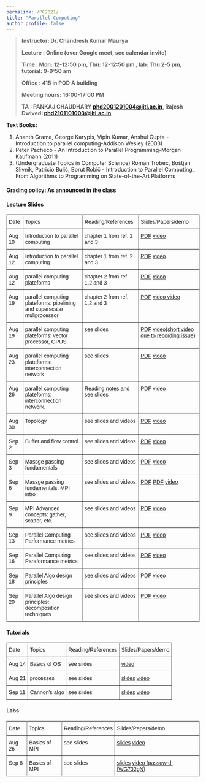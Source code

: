 ```yaml
---
permalink: /PC2021/
title: "Parallel Computing"
author_profile: false
---
```


>**Instructor:    Dr. Chandresh Kumar Maurya**
>
>**Lecture     :   Online (over Google meet, see calendar invite)**        
>
>**Time         :   Mon: 12-12:50 pm, Thu: 12-12:50 pm , lab: Thu 2-5 pm, tutorial: 9-9:50 am**
>
>**Office       :    415 in POD A building** 
>
>**Meeting hours: 16:00-17:00  PM**  
>
>**TA			:  PANKAJ CHAUDHARY <phd2001201004@iiti.ac.in>, Rajesh Dwivedi <phd2101101003@iiti.ac.in>**

  **Text Books:**

  1. Ananth Grama, George Karypis, Vipin Kumar, Anshul Gupta - Introduction to parallel computing-Addison Wesley (2003)
  2. Peter Pacheco - An Introduction to Parallel Programming-Morgan Kaufmann (2011)
  3. (Undergraduate Topics in Computer Science) Roman Trobec, Boštjan Slivnik, Patricio Bulić, Borut Robič - Introduction to Parallel Computing_ From Algorithms to Programming on State-of-the-Art Platforms   

#### Grading policy: As announced in the class  



#### Lecture Slides

<style type="text/css">
.tg  {border-collapse:collapse;border-spacing:0;}
.tg td{font-family:Arial, sans-serif;font-size:14px;padding:10px 5px;border-style:solid;border-width:1px;overflow:hidden;word-break:normal;border-color:black;}
.tg th{font-family:Arial, sans-serif;font-size:14px;font-weight:normal;padding:10px 5px;border-style:solid;border-width:1px;overflow:hidden;word-break:normal;border-color:black;}
.tg .tg-0pky{border-color:inherit;text-align:left;vertical-align:top}
</style>
<table class="tg">
  <tr>
    <th class="tg-0pky">Date</th>
    <th class="tg-0pky">Topics</th>
    <th class="tg-0pky">Reading/References</th>
    <th class="tg-0pky">Slides/Papers/demo</th>
  </tr>
    <tr>
    <td class="tg-0pky">Aug 10</td>
    <td class="tg-0pky">Introduction to parallel computing</td>
    <td class="tg-0pky">chapter 1 from ref. 2 and 3</td>
       <td class="tg-0pky"> <a href="https://drive.google.com/file/d/1pFuFsWr3X17MA2V76WEC1AuEPv9vGaEO/view?usp=sharing">PDF</a>
       <a href="https://drive.google.com/file/d/1byeGw8Iv6hBtoqV2LD5uIeosxYZd6sGk/view?usp=sharing"> video</a>
       </td> 
  </tr>
     <tr>
    <td class="tg-0pky">Aug  12</td>
    <td class="tg-0pky">Introduction to parallel computing</td>
    <td class="tg-0pky">chapter 1 from ref. 2 and 3</td>
       <td class="tg-0pky"> <a href="https://drive.google.com/file/d/1pFuFsWr3X17MA2V76WEC1AuEPv9vGaEO/view?usp=sharing">PDF</a>
       <a href="https://drive.google.com/file/d/1IA1-NOwz2x6Gp847fRYMpH_S1UNp_-ml/view?usp=sharing"> video</a>
       </td> 
  </tr>
    <tr>
    <td class="tg-0pky">Aug 12</td>
    <td class="tg-0pky">parallel computing plateforms</td>
    <td class="tg-0pky">chapter 2 from ref. 1,2 and 3</td>
        <td class="tg-0pky"> <a href="https://drive.google.com/file/d/1ey-vJeEFDSmWQfJWxk0w-_rzqo5OSobP/view?usp=sharing">PDF</a> <a href="https://drive.google.com/file/d/1JrM1CWGlOH6FwQdjrkP1nTOirCqjgpxx/view?usp=sharing"> video</a> </td> 
  </tr>
     <tr>
    <td class="tg-0pky">Aug 19</td>
    <td class="tg-0pky">parallel computing plateforms: pipelining and superscalar muliprocessor</td>
    <td class="tg-0pky">chapter 2 from ref. 1,2 and 3</td>
        <td class="tg-0pky"> <a href="https://drive.google.com/file/d/1cQniqMBDnQHq4e3M0WkqnEYSIHrxUaY7/view?usp=sharing">PDF</a> <a href="https://drive.google.com/file/d/1tUyoX2Xmqj-lDh_S3cACTRoCZ-iFyg-L/view?usp=sharing"> video</a><a href="   https://drive.google.com/file/d/1Z0UkkiBjdtOW0tgg-rxQimFO-fu7CUa-/view?usp=sharing"> video</a> </td>
    </tr> 
    <tr>
    <td class="tg-0pky">Aug 19</td>
    <td class="tg-0pky">parallel computing plateforms: vector processor, GPUS</td>
    <td class="tg-0pky">see slides</td>
        <td class="tg-0pky"> <a href="https://drive.google.com/file/d/1jmF1Pul6UeMH9JD3iTjEEkxwBT-iRihH/view?usp=sharing">PDF</a> <a href="https://drive.google.com/file/d/1qWEu1t6oQ1Nt3THurKu84qG5686XpZyE/view?usp=sharing"> video(short video due to recording issue)</a> </td>   </tr>
      <tr>
    <td class="tg-0pky">Aug 23</td>
    <td class="tg-0pky">parallel computing plateforms: interconnection network</td>
    <td class="tg-0pky">see slides</td>
        <td class="tg-0pky"> <a href="https://drive.google.com/file/d/1e4Tk3lR41VkOEio7ROfBQKggWlf5Tv-M/view?usp=sharing">PDF</a> <a href="https://drive.google.com/file/d/100r6NcNMy6HqJd3WABd2Ps0vg1jBDKtE/view?usp=sharing"> video</a> </td>   </tr>
     <tr>
    <td class="tg-0pky">Aug 26</td>
    <td class="tg-0pky">parallel computing plateforms: interconnection network. </td>
    <td class="tg-0pky"> Reading  <a href="https://www.engr.colostate.edu/~hj/book_chapters/24.pdf">notes</a> and see slides</td>
        <td class="tg-0pky"> <a href="https://drive.google.com/file/d/1e4Tk3lR41VkOEio7ROfBQKggWlf5Tv-M/view?usp=sharing">PDF</a> <a href="https://drive.google.com/file/d/1c4Mogp1Eg196vZNhu1EG5s91yJpYmmBw/view?usp=sharing"> video</a> </td>   </tr>
     <tr>
    <td class="tg-0pky">Aug 30</td>
    <td class="tg-0pky">Topology </td>
    <td class="tg-0pky">see slides and videos</td>
    <td class="tg-0pky"> <a href="https://drive.google.com/file/d/1GajBFF1TxVmhnmHI88emfc5uycLhE4RS/view?usp=sharing">PDF</a> <a href="https://drive.google.com/file/d/1uh9i0VMxHuYTSXHGCkpOHlU_MqB5RKws/view?usp=sharing"> video</a> </td>   </tr>
     <tr>
    <td class="tg-0pky">Sep 2</td>
    <td class="tg-0pky">Buffer and flow control </td>
    <td class="tg-0pky">see slides and videos</td>
    <td class="tg-0pky"> <a href="https://drive.google.com/file/d/16HWiR5papTGXXBBY4YT2YLv_BH2nd38x/view?usp=sharing">PDF</a> <a href="https://drive.google.com/file/d/19RvJoMFqPe7aSorg0r6v-Cn5uvYbYL9m/view?usp=sharing"> video</a> </td>   </tr>
     <tr>
    <td class="tg-0pky">Sep 3</td>
    <td class="tg-0pky">Massge passing fundamentals </td>
    <td class="tg-0pky">see slides and videos</td>
    <td class="tg-0pky"> <a href="https://drive.google.com/file/d/1WdccssK1NZc9_y99U9H1GwI5ya1A4Cju/view?usp=sharing">PDF</a> <a href="https://drive.google.com/file/d/13y0GR0QB8o0D65ODPrcuNUIfz7LnsbqA/view?usp=sharing"> video</a> </td>   </tr>
     <tr>
    <td class="tg-0pky">Sep 6</td>
    <td class="tg-0pky">Massge passing fundamentals: MPI intro </td>
    <td class="tg-0pky">see slides and videos</td>
    <td class="tg-0pky"> <a href="https://drive.google.com/file/d/1WdccssK1NZc9_y99U9H1GwI5ya1A4Cju/view?usp=sharing">PDF</a> 
     <a href="https://drive.google.com/file/d/16b0WB-PEouPPf0y5kstgprYDTN59ofFm/view?usp=sharing">PDF</a>      
     <a href="https://drive.google.com/file/d/1PqzzZrr2EIpZcSuf8GQ1XGkrf05DvaHQ/view?usp=sharing"> video</a> </td>   </tr>
  <tr>
    <td class="tg-0pky">Sep 9</td>
    <td class="tg-0pky">MPI Advanced concepts: gather, scatter, etc. </td>
    <td class="tg-0pky">see slides and videos</td>
    <td class="tg-0pky"> <a href="https://drive.google.com/file/d/1lwGHCik0OkIu79iUxivgwCGBdQb8Uiay/view?usp=sharing">PDF</a> <a href="https://drive.google.com/file/d/15iMc-jY1jUpiZHqouYmt93ftRxNj2Llp/view?usp=sharing"> video</a> </td>   </tr>
     <tr>
    <td class="tg-0pky">Sep 13</td>
    <td class="tg-0pky">Parallel Computing Parformance metrics </td>
    <td class="tg-0pky">see slides and videos</td>
    <td class="tg-0pky"> <a href="https://drive.google.com/file/d/1epszOFiyeEYsoamnopRP0PiDGiUMY_nY/view?usp=sharing">PDF</a> <a href="https://drive.google.com/file/d/1-yLkaOdNzcA6BD8TaclyUZ06doETEtPT/view?usp=sharing"> video</a> </td>   </tr>
     <tr>
    <td class="tg-0pky">Sep 16</td>
    <td class="tg-0pky">Parallel Computing Paraformance metrics </td>
    <td class="tg-0pky">see slides and videos</td>
    <td class="tg-0pky"> <a href="https://drive.google.com/file/d/1epszOFiyeEYsoamnopRP0PiDGiUMY_nY/view?usp=sharing">PDF</a> <a href="https://drive.google.com/file/d/1GaklSJnYW9Ic6rbu4ZY477iYz4B5Y5UT/view?usp=sharing"> video</a> </td>   </tr>
      <tr>
    <td class="tg-0pky">Sep 18</td>
    <td class="tg-0pky">Parallel Algo design principles </td>
    <td class="tg-0pky">see slides and videos</td>
    <td class="tg-0pky"> <a href="https://drive.google.com/file/d/16acXqoRyyQ6-ABsqZcTxmc0rb-eeKvTH/view?usp=sharing">PDF</a> <a href="https://drive.google.com/file/d/1YqxjnPAYzmNJkV75lpIzTY4XqNN1g8dX/view?usp=sharing"> video</a> </td>   </tr>
       <tr>
    <td class="tg-0pky">Sep 20</td>
    <td class="tg-0pky">Parallel Algo design principles: decomposition techniques </td>
    <td class="tg-0pky">see slides and videos</td>
    <td class="tg-0pky"> <a href="https://drive.google.com/file/d/1deGD_AziCZSz1_aXMZkb2ll-eN43saYh/view?usp=sharing">PDF</a> <a href="https://drive.google.com/file/d/1bLhSkg7LysuZiEo088lWXbNkD38FBFzp/view?usp=sharing"> video</a> </td>   </tr>
</table>















#### Tutorials

<style type="text/css">
.tg  {border-collapse:collapse;border-spacing:0;}
.tg td{font-family:Arial, sans-serif;font-size:14px;padding:10px 5px;border-style:solid;border-width:1px;overflow:hidden;word-break:normal;border-color:black;}
.tg th{font-family:Arial, sans-serif;font-size:14px;font-weight:normal;padding:10px 5px;border-style:solid;border-width:1px;overflow:hidden;word-break:normal;border-color:black;}
.tg .tg-0pky{border-color:inherit;text-align:left;vertical-align:top}
</style>
<table class="tg">
  <tr>
    <th class="tg-0pky">Date</th>
    <th class="tg-0pky">Topics</th>
    <th class="tg-0pky">Reading/References</th>
    <th class="tg-0pky">Slides/Papers/demo</th>
  </tr>
    <tr>
    <td class="tg-0pky">Aug 14</td>
    <td class="tg-0pky">Basics of OS</td>
    <td class="tg-0pky">see slides</td>
        <td class="tg-0pky"> <a href="https://drive.google.com/file/d/1JyHE-uGyox9AJSIG5i9YMpKth_DUxsVf/view?usp=drivesdk"> video</a> </td>   </tr>
      <tr>
    <td class="tg-0pky">Aug 21</td>
    <td class="tg-0pky">processes</td>
    <td class="tg-0pky">see slides</td>
    <td class="tg-0pky">    <a href="https://drive.google.com/file/d/1cYiszFqT7moTlrNCyuQx7q0vuzOZVMJB/view?usp=sharing"> slides</a>  <a href="https://drive.google.com/file/d/1WwJS_8ExGJLmInfKKeDwveDwNoe8yqWg/view?usp=sharing"> video</a> </td>   </tr>
        <tr>
    <td class="tg-0pky">Sep 11</td>
    <td class="tg-0pky">Cannon's algo</td>
    <td class="tg-0pky">see slides</td>
    <td class="tg-0pky">    <a href="https://drive.google.com/file/d/1tA2iCSxbdnmKu57axNvpH1fzXsDHjatA/view?usp=sharing"> slides</a>  <a href="https://drive.google.com/file/d/1cPx0QCXW9DAc2TmFGcIuhfQlx0zijeJg/view?usp=sharing"> video</a> </td>   </tr>
</table>



#### Labs

<style type="text/css">
.tg  {border-collapse:collapse;border-spacing:0;}
.tg td{font-family:Arial, sans-serif;font-size:14px;padding:10px 5px;border-style:solid;border-width:1px;overflow:hidden;word-break:normal;border-color:black;}
.tg th{font-family:Arial, sans-serif;font-size:14px;font-weight:normal;padding:10px 5px;border-style:solid;border-width:1px;overflow:hidden;word-break:normal;border-color:black;}
.tg .tg-0pky{border-color:inherit;text-align:left;vertical-align:top}
</style>
<table class="tg">
  <tr>
    <th class="tg-0pky">Date</th>
    <th class="tg-0pky">Topics</th>
    <th class="tg-0pky">Reading/References</th>
    <th class="tg-0pky">Slides/Papers/demo</th>
  </tr>
    <tr>
    <td class="tg-0pky">Aug 26</td>
    <td class="tg-0pky">Basics of MPI</td>
    <td class="tg-0pky">see slides</td>        
        <td class="tg-0pky">  <a href="https://drive.google.com/file/d/1UkiWx0yQb2IP1taXPF4jt7l3RQ8IB0CH/view?usp=sharing"> slides</a> <a href="https://drive.google.com/file/d/1QCMzPB1tA85t8ugyeSdx43275acSGuYT/view?usp=sharing"> video</a> </td>   </tr>
     <tr>
    <td class="tg-0pky">Sep 8</td>
    <td class="tg-0pky">Basics of MPI</td>
    <td class="tg-0pky">see slides</td>        
        <td class="tg-0pky">  <a href="https://drive.google.com/file/d/1UkiWx0yQb2IP1taXPF4jt7l3RQ8IB0CH/view?usp=sharing"> slides</a> <a href="https://iiti.webex.com/iiti/ldr.php?RCID=fc5f237e813cd7660123c6ae0db75eea"> video (passowrd:  fWG732gN)</a> </td>   </tr>
</table>




















